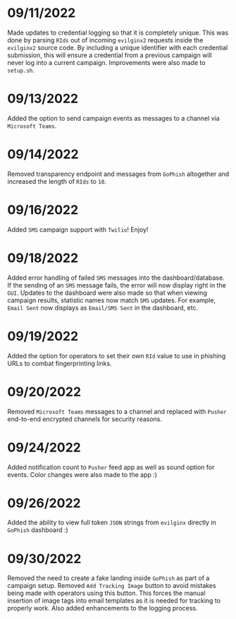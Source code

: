 # 09/11/2022

Made updates to credential logging so that it is completely unique. This was done by parsing `RIds` out of incoming `evilginx2` requests inside the `evilginx2` source code. By including a unique identifier with each credential submission, this will ensure a credential from a previous campaign will never log into a current campaign. Improvements were also made to `setup.sh`.

# 09/13/2022

Added the option to send campaign events as messages to a channel via `Microsoft Teams`.

# 09/14/2022

Removed transparency endpoint and messages from `GoPhish` altogether and increased the length of `RIds` to `10`.

# 09/16/2022

Added `SMS` campaign support with `Twilio`! Enjoy!

# 09/18/2022

Added error handling of failed `SMS` messages into the dashboard/database. If the sending of an `SMS` message fails, the error will now display right in the `GUI`. Updates to the dashboard were also made so that when viewing campaign results, statistic names now match `SMS` updates. For example, `Email Sent` now displays as `Email/SMS Sent` in the dashboard, etc.

# 09/19/2022

Added the option for operators to set their own `RId` value to use in phishing URLs to combat fingerprinting links.

# 09/20/2022

Removed `Microsoft Teams` messages to a channel and replaced with `Pusher` end-to-end encrypted channels for security reasons.

# 09/24/2022

Added notification count to `Pusher` feed app as well as sound option for events. Color changes were also made to the app :)

# 09/26/2022

Added the ability to view full token `JSON` strings from `evilginx` directly in `GoPhish` dashboard :)

# 09/30/2022

Removed the need to create a fake landing inside `GoPhish` as part of a campaign setup. Removed `Add Tracking Image` button to avoid mistakes being made with operators using this button. This forces the manual insertion of image tags into email templates as it is needed for tracking to properly work. Also added enhancements to the logging process.